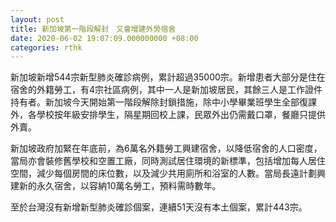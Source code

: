 ```yaml
---
layout: post
title: 新加坡第一階段解封　又會增建外勞宿舍
date: 2020-06-02 19:07:09.000000000 +08:00
categories: rthk
---
```


新加坡新增544宗新型肺炎確診病例，累計超過35000宗。新增患者大部分是住在宿舍的外籍勞工，有4宗社區病例，其中一人是新加坡居民，其餘三人是工作證件持有者。新加坡今天開始第一階段解除封鎖措施，除中小學畢業班學生全部復課外，各學校按年級安排學生，隔星期回校上課，民眾外出仍需戴口罩，餐廳只提供外賣。

新加坡政府加緊在年底前，為6萬名外籍勞工興建宿舍，以降低宿舍的人口密度，當局亦會裝修舊學校和空置工廠，同時測試居住環境的新標準，包括增加每人居住空間，減少每個房間的床位數，以及減少共用廁所和浴室的人數。當局長遠計劃興建新的永久宿舍，以容納10萬名勞工，預料需時數年。

至於台灣沒有新增新型肺炎確診個案，連續51天沒有本土個案，累計443宗。
